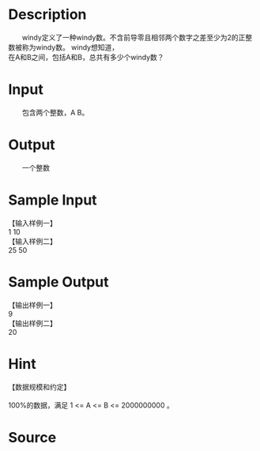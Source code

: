 
# Description

<div class="content"><p>　　windy定义了一种windy数。不含前导零且相邻两个数字之差至少为2的正整数被称为windy数。 windy想知道，<br/>
在A和B之间，包括A和B，总共有多少个windy数？</p></div>

# Input

<div class="content"><p>　　包含两个整数，A B。</p></div>

# Output

<div class="content"><p>　　一个整数</p></div>

# Sample Input

<div class="content"><span class="sampledata">【输入样例一】<br/>
1 10<br/>
【输入样例二】<br/>
25 50</span></div>

# Sample Output

<div class="content"><span class="sampledata">【输出样例一】<br/>
9<br/>
【输出样例二】<br/>
20</span></div>

# Hint

<div class="content"><p></p><p>【数据规模和约定】<br/><br/>
100%的数据，满足 1 &lt;= A &lt;= B &lt;= 2000000000 。</p><p></p></div>

# Source

<div class="content"><p><a href="problemset.php?search="></a></p></div>


